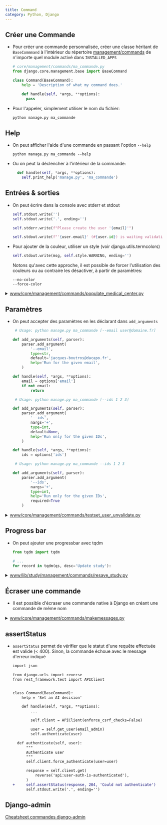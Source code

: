 ```yaml
---
title: Command
category: Python, Django
---
```


## Créer une Commande

* Pour créer une commande personnalisée, créer une classe héritant de `BaseCommmand` à l'intérieur du répertoire <ins>management/commands</ins> de n'importe quel module activé dans `INSTALLED_APPS`

  ``` python
  # core/management/commands/ma_commande.py
  from django.core.management.base import BaseCommand

  class Command(BaseCommand):
      help = 'Description of what my command does.'

      def handle(self, *args, **options):
        pass
  ```

* Pour l'appeler, simplement utiliser le nom du fichier:

  ``` bash
  python manage.py ma_commande
  ```

## Help

* On peut afficher l'aide d'une commande en passant l'option `--help`

  ```
  python manage.py ma_commande --help
  ```

* Ou on peut la déclencher à l'intérieur de la commande:

  ``` python
    def handle(self, *args, **options):
      self.print_help('manage.py', 'ma_commande')
  ```

## Entrées & sorties

* On peut écrire dans la console avec stderr et stdout

  ``` python
  self.stdout.write('')
  self.stdout.write('.', ending='')

  self.stderr.write(f"Please create the user '{email}'")

  self.stdout.write(f"'{user.email}' (#{user.id}) is waiting validation.")
  ```

* Pour ajouter de la couleur, utiliser un style
  (voir django.utils.termcolors)

  ``` python
  self.stdout.write(msg, self.style.WARNING, ending='')
  ```

  Notons qu'avec cette approche, il est possible de forcer l'utilisation des couleurs ou au contraire les désactiver, à partir de paramètres:

  ```
  --no-color
  --force-color
  ```

<details>
  <summary>
    <ins>www/core/management/commands/populate_medical_center.py</ins>
  </summary>
  <br>

  <pre lang="python">
  from django.core.management.base import BaseCommand

  from core.models.medical_center import MedicalCenter

  class Command(BaseCommand):
      """
      Usage: python manage.py populate_medical_center
      """
      help = 'Populate the database with init data for Medical Centers.'

      def handle(self, *args, **options):
          MedicalCenter.objects.all().delete()

          self.medical_center(
              name='CHU Nice',
              address_name='CHU DE NICE – Hôpital Pasteur 1',
              address_name_comp=(
                  'Service de Pneumologie – Oncologie Thoracique '
                  'et Soins Intensifs Respiratoires'
              ),
              address_text='30 Voie Romaine, 06000 Nice',
              finess='060785003',
              phone='04 92 03 77 67',
          )
          self.medical_center(
              name='Centre de radiologie Nice',
              address_text='Vallon de La Lauvette, 06300 Nice',
          )
          self.stdout.write('')

      def medical_center(self, **kwargs):
          MedicalCenter(**kwargs).save()

          self.stdout.write('.', ending='')
  </pre>
</details>

## Paramètres

* On peut accepter des paramètres en les déclarant dans `add_arguments`

  ``` python
   # Usage: python manage.py ma_commande [--email user@domaine.fr]

  def add_arguments(self, parser):
      parser.add_argument(
          '--email',
          type=str,
          default='jacques-boutros@dacapo.fr',
          help='Run for the given email',
      )

  def handle(self, *args, **options):
      email = options['email']
      if not email:
          return
  ```

  ``` python
   # Usage: python manage.py ma_commande [--ids 1 2 3]

  def add_arguments(self, parser):
      parser.add_argument(
          '--ids',
          nargs='+',
          type=int,
          default=None,
          help='Run only for the given IDs',
      )

  def handle(self, *args, **options):
      ids = options['ids']
  ```

  ``` python
   # Usage: python manage.py ma_commande --ids 1 2 3

  def add_arguments(self, parser):
      parser.add_argument(
          '--ids',
          nargs='+',
          type=int,
          help='Run only for the given IDs',
          required=True
      )
  ```

<details>
  <summary>
    <ins>www/core/management/commands/testset_user_unvalidate.py</ins>
  </summary>
  <br>

  <pre lang="python">
  from django.core.management.base import BaseCommand

  from core.models.user import User


  class Command(BaseCommand):
      help = 'Mark a user account as waiting validation'

      def add_arguments(self, parser):
          parser.add_argument(
              '--email',
              type=str,
              default='jacques-boutros@dacapo.fr',
              help='Run for the given email',
          )

      def handle(self, *args, **options):
          email = options['email']
          if not email:
              return

          try:
              user = User.objects.get(email=email)
          except User.DoesNotExist:
              self.stderr.write(f"Please create the user '{email}'")
              return

          self._update(user)

      def _update(self, user):
          user.is_active = False
          user.is_waiting_validation = True
          user.save(update_fields=[
              'is_active',
              'is_waiting_validation',
          ])

          self.stdout.write(f"'{user.email}' (#{user.id}) is waiting validation.")
  </pre>
</details>

## Progress bar

* On peut ajouter une progressbar avec tqdm

  ``` python
  from tqdm import tqdm

  # ...
  for record in tqdm(qs, desc='Update study'):
  ```

<details>
  <summary>
    <ins>www/lib/study/management/commands/resave_study.py</ins>
  </summary>
  <br>
  
  <pre lang="python">
  from tqdm import tqdm

  from django.core.management.base import BaseCommand

  from lib.study.models import Study


  class Command(BaseCommand):
      help = 'Resave all studies to process pre/post save hooks again'

      def add_arguments(self, parser):
          parser.add_argument(
              '--ids',
              nargs='+',
              type=int,
              default=None,
              help='Run only for the given IDs',
          )

      def handle(self, *args, **options):
          if ids := options['ids']:
              qs = Study.objects.filter(id__in=ids)
          else:
              qs = Study.objects.all()

          for record in tqdm(qs, desc='Update study'):
              record.save()
  </pre>
</details>

## Écraser une commande

* Il est possible d'écraser une commande native à Django en créant une commande de même nom

<details>
  <summary>
    <ins>www/core/management/commands/makemessages.py</ins>
  </summary>
  <br>

  <pre lang="python">
  from django.core.management.commands import makemessages


  class Command(makemessages.Command):
      msgmerge_options = ['-q', '--previous', '--no-fuzzy-matching']
  </pre>
</details>

## assertStatus

* `assertStatus` permet de vérifier que le statut d'une requête effectuée est valide (< 400).
  Sinon, la commande échoue avec le message d'erreur indiqué

  ``` diff
  import json

  from django.urls import reverse
  from rest_framework.test import APIClient


  class Command(BaseCommand):
      help = 'Set an AI decision'

      def handle(self, *args, **options):
          ...

          self.client = APIClient(enforce_csrf_checks=False)

          user = self.get_user(email_admin)
          self.authenticate(user)

    def authenticate(self, user):
        """
        Authenticate user
        """
        self.client.force_authenticate(user=user)

        response = self.client.get(
            reverse('api:user-auth-is-authenticated'),
        )
  +     self.assertStatus(response, 204, 'Could not authenticate')
        self.stdout.write('.', ending='')
  ```

## Django-admin

[Cheatsheet commandes django-admin](https://github.com/LeCoupa/awesome-cheatsheets/blob/master/backend/django.py)